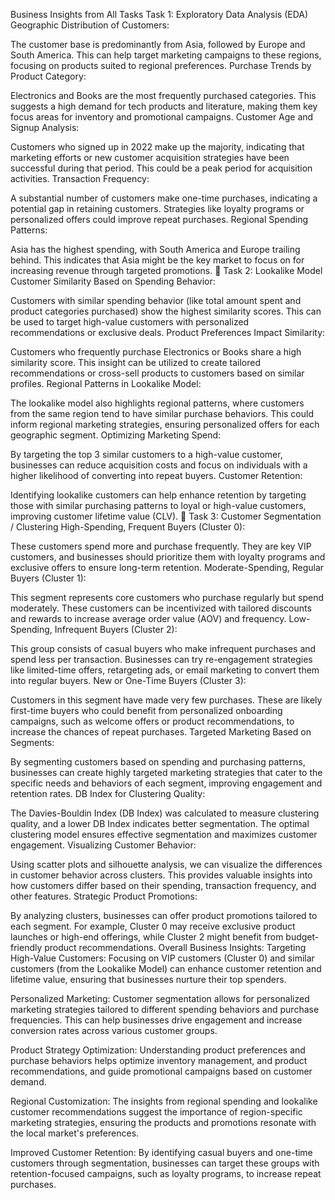 Business Insights from All Tasks
Task 1: Exploratory Data Analysis (EDA)
Geographic Distribution of Customers:

The customer base is predominantly from Asia, followed by Europe and South America. This can help target marketing campaigns to these regions, focusing on products suited to regional preferences.
Purchase Trends by Product Category:

Electronics and Books are the most frequently purchased categories. This suggests a high demand for tech products and literature, making them key focus areas for inventory and promotional campaigns.
Customer Age and Signup Analysis:

Customers who signed up in 2022 make up the majority, indicating that marketing efforts or new customer acquisition strategies have been successful during that period. This could be a peak period for acquisition activities.
Transaction Frequency:

A substantial number of customers make one-time purchases, indicating a potential gap in retaining customers. Strategies like loyalty programs or personalized offers could improve repeat purchases.
Regional Spending Patterns:

Asia has the highest spending, with South America and Europe trailing behind. This indicates that Asia might be the key market to focus on for increasing revenue through targeted promotions.
🔹 Task 2: Lookalike Model
Customer Similarity Based on Spending Behavior:

Customers with similar spending behavior (like total amount spent and product categories purchased) show the highest similarity scores. This can be used to target high-value customers with personalized recommendations or exclusive deals.
Product Preferences Impact Similarity:

Customers who frequently purchase Electronics or Books share a high similarity score. This insight can be utilized to create tailored recommendations or cross-sell products to customers based on similar profiles.
Regional Patterns in Lookalike Model:

The lookalike model also highlights regional patterns, where customers from the same region tend to have similar purchase behaviors. This could inform regional marketing strategies, ensuring personalized offers for each geographic segment.
Optimizing Marketing Spend:

By targeting the top 3 similar customers to a high-value customer, businesses can reduce acquisition costs and focus on individuals with a higher likelihood of converting into repeat buyers.
Customer Retention:

Identifying lookalike customers can help enhance retention by targeting those with similar purchasing patterns to loyal or high-value customers, improving customer lifetime value (CLV).
🔹 Task 3: Customer Segmentation / Clustering
High-Spending, Frequent Buyers (Cluster 0):

These customers spend more and purchase frequently. They are key VIP customers, and businesses should prioritize them with loyalty programs and exclusive offers to ensure long-term retention.
Moderate-Spending, Regular Buyers (Cluster 1):

This segment represents core customers who purchase regularly but spend moderately. These customers can be incentivized with tailored discounts and rewards to increase average order value (AOV) and frequency.
Low-Spending, Infrequent Buyers (Cluster 2):

This group consists of casual buyers who make infrequent purchases and spend less per transaction. Businesses can try re-engagement strategies like limited-time offers, retargeting ads, or email marketing to convert them into regular buyers.
New or One-Time Buyers (Cluster 3):

Customers in this segment have made very few purchases. These are likely first-time buyers who could benefit from personalized onboarding campaigns, such as welcome offers or product recommendations, to increase the chances of repeat purchases.
Targeted Marketing Based on Segments:

By segmenting customers based on spending and purchasing patterns, businesses can create highly targeted marketing strategies that cater to the specific needs and behaviors of each segment, improving engagement and retention rates.
DB Index for Clustering Quality:

The Davies-Bouldin Index (DB Index) was calculated to measure clustering quality, and a lower DB Index indicates better segmentation. The optimal clustering model ensures effective segmentation and maximizes customer engagement.
Visualizing Customer Behavior:

Using scatter plots and silhouette analysis, we can visualize the differences in customer behavior across clusters. This provides valuable insights into how customers differ based on their spending, transaction frequency, and other features.
Strategic Product Promotions:

By analyzing clusters, businesses can offer product promotions tailored to each segment. For example, Cluster 0 may receive exclusive product launches or high-end offerings, while Cluster 2 might benefit from budget-friendly product recommendations.
Overall Business Insights:
Targeting High-Value Customers: Focusing on VIP customers (Cluster 0) and similar customers (from the Lookalike Model) can enhance customer retention and lifetime value, ensuring that businesses nurture their top spenders.

Personalized Marketing: Customer segmentation allows for personalized marketing strategies tailored to different spending behaviors and purchase frequencies. This can help businesses drive engagement and increase conversion rates across various customer groups.

Product Strategy Optimization: Understanding product preferences and purchase behaviors helps optimize inventory management, and product recommendations, and guide promotional campaigns based on customer demand.

Regional Customization: The insights from regional spending and lookalike customer recommendations suggest the importance of region-specific marketing strategies, ensuring the products and promotions resonate with the local market's preferences.

Improved Customer Retention: By identifying casual buyers and one-time customers through segmentation, businesses can target these groups with retention-focused campaigns, such as loyalty programs, to increase repeat purchases.
